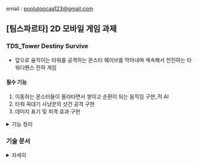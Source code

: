 email : poolutoocaa123@gmail.com

## [팀스파르타] 2D 모바일 게임 과제

### TDS_Tower Destiny Survive
- 앞으로 움직이는 타워를 공격하는 몬스터 웨이브를 막아내며 계속해서 전진하는 타워디펜스 전략 게임

#### 필수 기능
1. 이동하는 몬스터들이 올라타면서 쌓이고 순환이 되는 움직임 구현_적 AI
2. 타워 꼭대기 사냥꾼의 샷건 공격 구현
3. 데미지 표기 및 피격 효과 구현
<details>
    <summary>기능 정리</summary>

#### 구현 기능
- Run, Attack, Death, Climb 상태 구현
- Climb : 앞 몬스터를 타고 층을 쌓는 기능 구현
- 세 방향에서 몬스터가 생성되는 것 구현
- 타워 꼭대기 사냥꾼의 샷건 공격 구현
- 데미지 표기 및 피격 효과 구현

#### 구조
- 적 AI                           : FSM
- 몬스터, 총알, 데미지 표기 Text    : 오브젝트 풀링

</details>

### 기술 문서
<details>
    <summary> 자세히 </summary>

#### FSM
- 몬스터의 AI를 구현하기 위해 FSM을 활용
- Run, Climb, Attack, Death 상태를 분리 구현
- [AIStateMachine](https://github.com/PortugaCode/Tower-Destiny-Survive_Portuga/blob/main/Assets/2.Script/EnemyAI/AIStateMachine.cs)
- [AIAgent](https://github.com/PortugaCode/Tower-Destiny-Survive_Portuga/blob/main/Assets/2.Script/EnemyAI/AIAgent.cs)
- [AIState](https://github.com/PortugaCode/Tower-Destiny-Survive_Portuga/blob/main/Assets/2.Script/EnemyAI/AIState.cs)

<br></br>
#### ObjectPooling
- 몬스터, 총알, 데미지 표기 Text는 반복적으로 사용하기 때문에 오브젝트 풀링으로 성능을 높임
- ObjectPoolData SO에 오브젝트 풀링할 Prefab을 추가하고 SpawnManager(ObjectPooling 담당)에서 사용
- [ObjectPoolData](https://github.com/PortugaCode/Tower-Destiny-Survive_Portuga/blob/main/Assets/2.Script/SpawnManager/ObjectPoolData.cs)
- [SpawnManager](https://github.com/PortugaCode/Tower-Destiny-Survive_Portuga/blob/main/Assets/2.Script/SpawnManager/SpawnManager.cs)
 
<br></br>
#### MonsterTower
- 몬스터가 보다 자연스럽게 타워를 올라가게 하기 위해 계단 형태로 탑을 쌓도록 구현
- 물리 충돌 및 RayCast를 활용하여 앞의 몬스터가 올라갈 수 있는 상태인지 체크

![image](./TDS_IMG/Monster_State.png)

<br></br>
#### PlayerAttack
- 총의 총구는 마우스 커서 위치를 향하도록 구현
- 클릭 시 해당 총구 방향에서 세 갈래로 발사되도록 구현
- 몬스터 피격 시 일정 데미지를 주도록 구현
- 피격 이펙트, 데미지 텍스트, 체력 바 UI 구현
  
![image](./TDS_IMG/Player_Gun.png)
![image](./TDS_IMG/Monster_hit.png)

<br></br>
####  EndlessBackground
- Player가 앞으로 가는 듯한 효과를 위해 배경이 무한히 움직이며 반복되는 기능 구현

</details>
